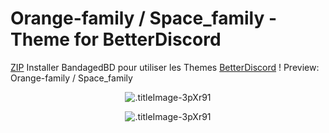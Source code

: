 # Orange-family / Space_family - Theme for BetterDiscord
<a href="{{ https://bibitor31.github.io/Discord/themes.zip}}">ZIP</a>
Installer BandagedBD pour utiliser les Themes  [BetterDiscord](https://betterdiscord.net/home/) !
Preview: Orange-family / Space_family 

<p align="center">
  <img alt=".titleImage-3pXr91" src="https://i.imgur.com/OxNaNFO.png">
</p>
<p align="center">
  <img alt=".titleImage-3pXr91" src="https://i.imgur.com/budElif.png">
</p>
